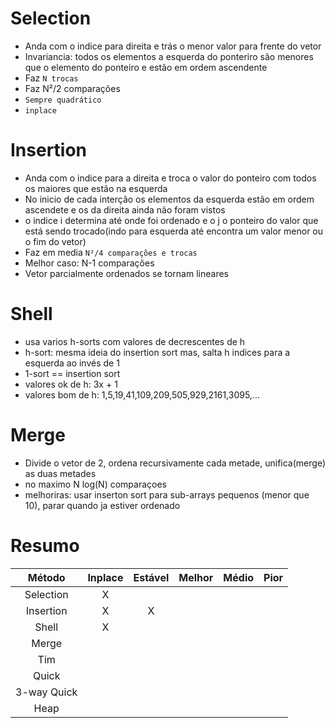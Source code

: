 # Selection
- Anda com o indice para direita e trás o menor valor para frente do vetor
- Invariancia: todos os elementos a esquerda do ponteriro são menores que o elemento do ponteiro e estão em ordem ascendente
- Faz `N trocas`
- Faz N²/2 comparações
- `Sempre quadrático`
- `inplace`

# Insertion
- Anda com o indice para a direita e troca o valor do ponteiro com todos os maiores que estão na esquerda
- No inicio de cada interção os elementos da esquerda estão em ordem ascendete e os da direita ainda não foram vistos
- o indice i determina até onde foi ordenado e o j o ponteiro do valor que está sendo trocado(indo para esquerda até encontra um valor menor ou o fim do vetor)
- Faz em media `N²/4 comparações e trocas`
- Melhor caso: N-1 comparações
- Vetor parcialmente ordenados se tornam lineares

# Shell
- usa varios h-sorts com valores de decrescentes de h
- h-sort: mesma ideia do insertion sort mas, salta h indices para a esquerda ao invés de 1 
- 1-sort == insertion sort
- valores ok de h: 3x + 1
- valores bom de h: 1,5,19,41,109,209,505,929,2161,3095,... 


# Merge
- Divide o vetor de 2, ordena recursivamente cada metade, unifica(merge) as duas metades
- no maximo N log(N) comparaçoes
- melhoriras: usar inserton sort para sub-arrays pequenos (menor que 10), parar quando ja estiver ordenado



# Resumo
Método          | Inplace  | Estável  | Melhor  | Médio  | Pior  |
:-------------: | :------: | :------: | :-----: | :----: | :---: |
Selection       | X        |          |         |        |       |
Insertion       | X        | X        |         |        |       |
Shell           | X        |          |         |        |       |
Merge           |          |          |         |        |       |
Tim             |          |          |         |        |       |
Quick           |          |          |         |        |       |
3-way Quick     |          |          |         |        |       |
Heap            |          |          |         |        |       |